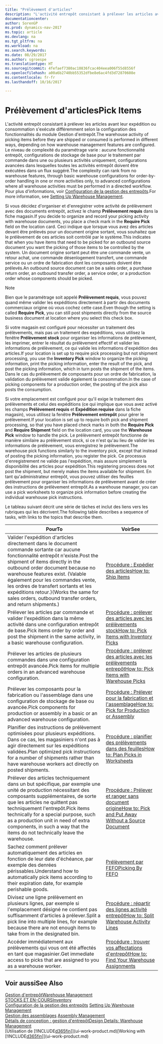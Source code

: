 ```yaml
---
title: "Prélèvement d'articles"
description: "L'activité entrepôt consistant à prélever les articles avant leur expédition ou consommation s'exécute différemment selon la configuration des fonctionnalités du module Gestion d'entrepôt. Le niveau de complexité du [paramétrage](../configure-warehouse-processes.md) varie : aucune fonctionnalité entrepôt, configurations de stockage de base pour le traitement par commande dans une ou plusieurs activités uniquement, configurations avancées dans lesquelles toutes les activités entrepôt doivent être exécutées dans un flux suggéré."
documentationcenter: 
author: SorenGP
ms.prod: dynamics-nav-2017
ms.topic: article
ms.devlang: na
ms.tgt_pltfrm: na
ms.workload: na
ms.search.keywords: 
ms.date: 08/29/2017
ms.author: sgroespe
ms.translationtype: HT
ms.sourcegitcommit: 4fefaef7380ac10836fcac404eea006f55d8556f
ms.openlocfilehash: a00a6b2740bb55352dfbe8e6ac4fd3d72870608e
ms.contentlocale: fr-fr
ms.lasthandoff: 10/16/2017

---
```

# <a name="pick-items"></a><span data-ttu-id="b64fe-104">Prélèvement d'articles</span><span class="sxs-lookup"><span data-stu-id="b64fe-104">Pick Items</span></span>
<span data-ttu-id="b64fe-105">L'activité entrepôt consistant à prélever les articles avant leur expédition ou consommation s'exécute différemment selon la configuration des fonctionnalités du module Gestion d'entrepôt.</span><span class="sxs-lookup"><span data-stu-id="b64fe-105">The warehouse activity of picking items before they are shipped or consumed is performed in different ways, depending on how warehouse management features are configured.</span></span> <span data-ttu-id="b64fe-106">Le niveau de complexité du paramétrage varie : aucune fonctionnalité entrepôt, configurations de stockage de base pour le traitement par commande dans une ou plusieurs activités uniquement, configurations avancées dans lesquelles toutes les activités entrepôt doivent être exécutées dans un flux suggéré.</span><span class="sxs-lookup"><span data-stu-id="b64fe-106">The complexity can rank from no warehouse features, through basic warehouse configurations for order-by-order handling in one or more activities only, to advanced configurations where all warehouse activities must be performed in a directed workflow.</span></span> <span data-ttu-id="b64fe-107">Pour plus d'informations, voir [Configuration de la gestion des entrepôts](warehouse-setup-warehouse.md).</span><span class="sxs-lookup"><span data-stu-id="b64fe-107">For more information, see [Setting Up Warehouse Management](warehouse-setup-warehouse.md).</span></span>

<span data-ttu-id="b64fe-108">Si vous décidez d'organiser et d'enregistrer votre activité de prélèvement avec des documents entrepôt, activez le champ **Prélèvement requis** dans la fiche magasin.</span><span class="sxs-lookup"><span data-stu-id="b64fe-108">If you decide to organize and record your picking activity with warehouse documents, you place a check mark in the **Require Pick** field on the location card.</span></span> <span data-ttu-id="b64fe-109">Ceci indique que lorsque vous avez des articles devant être prélevés pour un document origine sortant, vous souhaitez que le prélèvement de ces articles soit contrôlé par le système.</span><span class="sxs-lookup"><span data-stu-id="b64fe-109">This indicates that when you have items that need to be picked for an outbound source document you want the picking of those items to be controlled by the system.</span></span> <span data-ttu-id="b64fe-110">Un document origine sortant peut être une commande vente, un retour achat, une commande désenlogement transfert, une commande service ou un ordre de fabrication dont les composants doivent être prélevés.</span><span class="sxs-lookup"><span data-stu-id="b64fe-110">An outbound source document can be a sales order, a purchase return order, an outbound transfer order, a service order, or a production order whose components should be picked.</span></span>

> [!NOTE]
> <span data-ttu-id="b64fe-111">Bien que le paramétrage soit appelé **Prélèvement requis**, vous pouvez quand même valider les expéditions directement à partir des documents commerciaux origine où vous cochez cette case.</span><span class="sxs-lookup"><span data-stu-id="b64fe-111">Even though the setting is called **Require Pick**, you can still post shipments directly from the source business document at location where you select this check box.</span></span>

<span data-ttu-id="b64fe-112">Si votre magasin est configuré pour nécessiter un traitement des prélèvements, mais pas un traitement des expéditions, vous utilisez la fenêtre **Prélèvement stock** pour organiser les informations de prélèvement, les imprimer, entrer le résultat du prélèvement effectif et valider les informations de prélèvement, ce qui valide les informations d'expédition des articles.</span><span class="sxs-lookup"><span data-stu-id="b64fe-112">If your location is set up to require pick processing but not shipment processing, you use the **Inventory Pick** window to organize the picking information, print the picking information, enter the result of the pick, and post the picking information, which in turn posts the shipment of the items.</span></span> <span data-ttu-id="b64fe-113">Dans le cas du prélèvement de composants pour un ordre de fabrication, la validation du prélèvement valide également la consommation.</span><span class="sxs-lookup"><span data-stu-id="b64fe-113">In the case of picking components for a production order, the posting of the pick also posts the consumption.</span></span>

<span data-ttu-id="b64fe-114">Si votre emplacement est configuré pour qu'il exige le traitement des prélèvements et celui des expéditions (ce qui implique que vous avez activé les champs **Prélèvement requis** et **Expédition requise** dans la fiche magasin), vous utilisez la fenêtre **Prélèvement entrepôt** pour gérer le prélèvement.</span><span class="sxs-lookup"><span data-stu-id="b64fe-114">If your location is set up to require both pick and shipment processing, so that you have placed check marks in both the **Require Pick** and **Require Shipment** field on the location card, you use the **Warehouse Pick** window to handle the pick.</span></span> <span data-ttu-id="b64fe-115">Le prélèvement entrepôt fonctionne de manière similaire au prélèvement stock, si ce n'est qu'au lieu de valider les informations de prélèvement, vous enregistrez le prélèvement.</span><span class="sxs-lookup"><span data-stu-id="b64fe-115">The warehouse pick functions similarly to the inventory pick, except that instead of posting the picking information, you register the pick.</span></span> <span data-ttu-id="b64fe-116">Ce processus d'enregistrement ne valide pas l'expédition, mais assure simplement la disponibilité des articles pour expédition.</span><span class="sxs-lookup"><span data-stu-id="b64fe-116">This registering process does not post the shipment, but merely makes the items available for shipment.</span></span> <span data-ttu-id="b64fe-117">En tant qu'administrateur entrepôt, vous pouvez utiliser des feuilles prélèvement pour organiser les informations de prélèvement avant de créer des instructions de prélèvement entrepôt.</span><span class="sxs-lookup"><span data-stu-id="b64fe-117">As a warehouse manager, you can use a pick worksheets to organize pick information before creating the individual warehouse pick instructions.</span></span>

<span data-ttu-id="b64fe-118">Le tableau suivant décrit une série de tâches et inclut des liens vers les rubriques qui les décrivent.</span><span class="sxs-lookup"><span data-stu-id="b64fe-118">The following table describes a sequence of tasks, with links to the topics that describe them.</span></span>   

|<span data-ttu-id="b64fe-119">**Pour**</span><span class="sxs-lookup"><span data-stu-id="b64fe-119">**To**</span></span>|<span data-ttu-id="b64fe-120">**Voir**</span><span class="sxs-lookup"><span data-stu-id="b64fe-120">**See**</span></span>|
|------------|-------------|  
|<span data-ttu-id="b64fe-121">Valider l'expédition d'articles directement dans le document commande sortante car aucune fonctionnalité entrepôt n'existe.</span><span class="sxs-lookup"><span data-stu-id="b64fe-121">Post the shipment of items directly in the outbound order document because no warehouse features exist.</span></span> <span data-ttu-id="b64fe-122">(Valable également pour les commandes vente, les ordres de transfert sortants et les expéditions retour.)</span><span class="sxs-lookup"><span data-stu-id="b64fe-122">(Works the same for sales orders, outbound transfer orders, and return shipments.)</span></span>|[<span data-ttu-id="b64fe-123">Procédure : Expédier des articles</span><span class="sxs-lookup"><span data-stu-id="b64fe-123">How to: Ship Items</span></span>](warehouse-how-ship-items.md)|  
|<span data-ttu-id="b64fe-124">Prélever les articles par commande et valider l'expédition dans la même activité dans une configuration entrepôt de base.</span><span class="sxs-lookup"><span data-stu-id="b64fe-124">Pick items order by order and post the shipment in the same activity, in a basic warehouse configuration.</span></span>|[<span data-ttu-id="b64fe-125">Procédure : prélever des articles avec les prélèvements stock</span><span class="sxs-lookup"><span data-stu-id="b64fe-125">How to: Pick Items with Inventory Picks</span></span>](warehouse-how-to-pick-items-with-inventory-picks.md)|
|<span data-ttu-id="b64fe-126">Prélever les articles de plusieurs commandes dans une configuration entrepôt avancée.</span><span class="sxs-lookup"><span data-stu-id="b64fe-126">Pick items for multiple orders in an advanced warehouse configuration.</span></span>|[<span data-ttu-id="b64fe-127">Procédure : prélever des articles avec les prélèvements entrepôt</span><span class="sxs-lookup"><span data-stu-id="b64fe-127">How to: Pick Items with Warehouse Picks</span></span>](warehouse-how-to-pick-items-for-warehouse-shipment.md)|  
|<span data-ttu-id="b64fe-128">Prélever les composants pour la fabrication ou l'assemblage dans une configuration de stockage de base ou avancée.</span><span class="sxs-lookup"><span data-stu-id="b64fe-128">Pick components for production or assembly in a basic or an advanced warehouse configuration.</span></span>|[<span data-ttu-id="b64fe-129">Procédure : Prélever pour la fabrication et l'assemblage</span><span class="sxs-lookup"><span data-stu-id="b64fe-129">How to: Pick for Production or Assembly</span></span>](warehouse-how-to-pick-for-production.md)|  
|<span data-ttu-id="b64fe-130">Planifier des instructions de prélèvement optimisées pour plusieurs expéditions. Dans ce cas, les magasiniers n'ont pas à agir directement sur les expéditions validées.</span><span class="sxs-lookup"><span data-stu-id="b64fe-130">Plan optimized pick instructions for a number of shipments rather than have warehouse workers act directly on posted shipments.</span></span>|[<span data-ttu-id="b64fe-131">Procédure : planifier des prélèvements dans des feuilles</span><span class="sxs-lookup"><span data-stu-id="b64fe-131">How to: Plan Picks in Worksheets</span></span>](warehouse-how-to-plan-picks-in-worksheets.md)|  
|<span data-ttu-id="b64fe-132">Prélever des articles techniquement dans un but spécifique, par exemple une unité de production nécessitant des composants supplémentaires, de sorte que les articles ne quittent pas techniquement l'entrepôt.</span><span class="sxs-lookup"><span data-stu-id="b64fe-132">Pick items technically for a special purpose, such as a production unit in need of extra components, in such a way that the items do not technically leave the warehouse.</span></span>|[<span data-ttu-id="b64fe-133">Procédure : Prélever et ranger sans document origine</span><span class="sxs-lookup"><span data-stu-id="b64fe-133">How to: Pick and Put Away Without a Source Document</span></span>](warehouse-how-to-create-put-aways-from-internal-put-aways.md)|
|<span data-ttu-id="b64fe-134">Sachez comment prélever automatiquement des articles en fonction de leur date d'échéance, par exemple des denrées périssables.</span><span class="sxs-lookup"><span data-stu-id="b64fe-134">Understand how to automatically pick items according to their expiration date, for example perishable goods.</span></span>|[<span data-ttu-id="b64fe-135">Prélèvement par FEFO</span><span class="sxs-lookup"><span data-stu-id="b64fe-135">Picking By FEFO</span></span>](warehouse-picking-by-fefo.md)|
|<span data-ttu-id="b64fe-136">Divisez une ligne prélèvement en plusieurs lignes, par exemple si l'emplacement désigné ne contient pas suffisamment d'articles à prélever.</span><span class="sxs-lookup"><span data-stu-id="b64fe-136">Split a pick line into multiple lines, for example because there are not enough items to take from in the designated bin.</span></span>|[<span data-ttu-id="b64fe-137">Procédure : répartir des lignes activité entrepôt</span><span class="sxs-lookup"><span data-stu-id="b64fe-137">How to: Split Warehouse Activity Lines</span></span>](warehouse-how-to-split-warehouse-activity-lines.md)|
|<span data-ttu-id="b64fe-138">Accéder immédiatement aux prélèvements qui vous ont été affectés en tant que magasinier.</span><span class="sxs-lookup"><span data-stu-id="b64fe-138">Get immediate access to picks that are assigned to you as a warehouse worker.</span></span>|[<span data-ttu-id="b64fe-139">Procédure : trouver vos affectations d'entrepôt</span><span class="sxs-lookup"><span data-stu-id="b64fe-139">How to: Find Your Warehouse Assignments</span></span>](warehouse-how-to-find-your-warehouse-assignments.md)|  

## <a name="see-also"></a><span data-ttu-id="b64fe-140">Voir aussi</span><span class="sxs-lookup"><span data-stu-id="b64fe-140">See Also</span></span>  
[<span data-ttu-id="b64fe-141">Gestion d'entrepôt</span><span class="sxs-lookup"><span data-stu-id="b64fe-141">Warehouse Management</span></span>](warehouse-manage-warehouse.md)  
[<span data-ttu-id="b64fe-142">STOCKS ET EN-COURS</span><span class="sxs-lookup"><span data-stu-id="b64fe-142">Inventory</span></span>](inventory-manage-inventory.md)  
<span data-ttu-id="b64fe-143">[Configuration de la gestion des entrepôts](warehouse-setup-warehouse.md)   </span><span class="sxs-lookup"><span data-stu-id="b64fe-143">[Setting Up Warehouse Management](warehouse-setup-warehouse.md)   </span></span>  
<span data-ttu-id="b64fe-144">[Gestion des assemblages](assembly-assemble-items.md)  </span><span class="sxs-lookup"><span data-stu-id="b64fe-144">[Assembly Management](assembly-assemble-items.md)  </span></span>  
[<span data-ttu-id="b64fe-145">Détails de conception : gestion d'entrepôt</span><span class="sxs-lookup"><span data-stu-id="b64fe-145">Design Details: Warehouse Management</span></span>](design-details-warehouse-management.md)  
<span data-ttu-id="b64fe-146">[Utilisation de [!INCLUDE[d365fin](includes/d365fin_md.md)]](ui-work-product.md)</span><span class="sxs-lookup"><span data-stu-id="b64fe-146">[Working with [!INCLUDE[d365fin](includes/d365fin_md.md)]](ui-work-product.md)</span></span>


